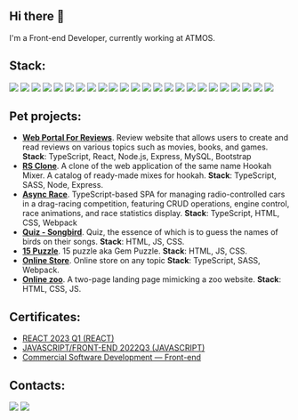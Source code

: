 ## Hi there 👋
I'm a Front-end Developer, currently working at ATMOS.

## Stack:

<p><img src="https://img.shields.io/badge/JavaScript-F7DF1E.svg?style=for-the-badge&logo=JavaScript&logoColor=black"> <img src="https://img.shields.io/badge/TypeScript-3178C6.svg?style=for-the-badge&logo=TypeScript&logoColor=white"> <img src="https://img.shields.io/badge/HTML5-E34F26.svg?style=for-the-badge&logo=HTML5&logoColor=white"> <img src="https://img.shields.io/badge/CSS3-1572B6.svg?style=for-the-badge&logo=CSS3&logoColor=white"> <img src="https://img.shields.io/badge/Sass-CC6699.svg?style=for-the-badge&logo=Sass&logoColor=white"> <img src="https://img.shields.io/badge/React-61DAFB.svg?style=for-the-badge&logo=React&logoColor=black"> <img src="https://img.shields.io/badge/React%20Router-CA4245.svg?style=for-the-badge&logo=React-Router&logoColor=white"> <img src="https://img.shields.io/badge/React%20Hook%20Form-EC5990.svg?style=for-the-badge&logo=React-Hook-Form&logoColor=white"> <img src="https://img.shields.io/badge/Formik-3b82f6.svg?style=for-the-badge&logo=Formik&logoColor=white"> <img src="https://img.shields.io/badge/Redux-764ABC.svg?style=for-the-badge&logo=Redux&logoColor=white"> <img src="https://img.shields.io/badge/mobx-e05e11.svg?style=for-the-badge&logo=mobx&logoColor=white"> <img src="https://img.shields.io/badge/Vue.js-35495E?style=for-the-badge&logo=vuedotjs&logoColor=4FC08D"> <img src="https://img.shields.io/badge/vuex-47596d?style=for-the-badge&logo=Vuedotjs&logoColor=4FC08D"> <img src="https://img.shields.io/badge/Vite-646CFF.svg?style=for-the-badge&logo=Vite&logoColor=white"> <img src="https://img.shields.io/badge/Webpack-8DD6F9.svg?style=for-the-badge&logo=Webpack&logoColor=black"> <img src="https://img.shields.io/badge/Node.js-339933.svg?style=for-the-badge&logo=nodedotjs&logoColor=white"> <img src="https://img.shields.io/badge/Express-000000.svg?style=for-the-badge&logo=Express&logoColor=white"> <img src="https://img.shields.io/badge/Socket.io-000000.svg?style=for-the-badge&logo=Socket.io&logoColor=white"> <img src="https://img.shields.io/badge/Mysql-blue.svg?style=for-the-badge&logo=Mysql&logoColor=white"> <img src="https://img.shields.io/badge/Git-F05032.svg?style=for-the-badge&logo=Git&logoColor=white"> <img src="https://img.shields.io/badge/Github-121013.svg?style=for-the-badge&logo=Github&logoColor=white"> <img src="https://img.shields.io/badge/Gitlab-FC6D26.svg?style=for-the-badge&logo=Gitlab&logoColor=white"> <img src="https://img.shields.io/badge/jira-%230A0FFF.svg?style=for-the-badge&logo=jira&logoColor=white"> <img src="https://img.shields.io/badge/Netlify-00C7B7.svg?style=for-the-badge&logo=Netlify&logoColor=white"></p>

## Pet projects:
<ul>
  <li><b><a href="https://github.com/fkodirov/web-portal-for-reviews/">Web Portal For Reviews</a></b>. Review website that allows users to create and read reviews on various topics such as movies, books, and games. <b>Stack</b>: TypeScript, React, Node.js, Express, MySQL, Bootstrap</li>
  <li><b><a href="https://github.com/fkodirov/rs-clone">RS Clone</a></b>. A clone of the web application of the same name Hookah Mixer. A catalog of ready-made mixes for hookah. <b>Stack</b>: TypeScript, SASS, Node, Express.</li>
  <li><b><a href="https://github.com/fkodirov/async-race">Async Race</a></b>. TypeScript-based SPA for managing radio-controlled cars in a drag-racing competition, featuring CRUD operations, engine control, race animations, and race statistics display. <b>Stack</b>: TypeScript, HTML, CSS, Webpack</li>
  <li><b><a href="https://github.com/fkodirov/songbird">Quiz - Songbird</a></b>. Quiz, the essence of which is to guess the names of birds on their songs. <b>Stack</b>: HTML, JS, CSS.</li>
  <li><b><a href="https://github.com/fkodirov/gem-puzzle">15 Puzzle</a></b>. 15 puzzle aka Gem Puzzle. <b>Stack</b>: HTML, JS, CSS.</li>
  <li><b><a href="https://github.com/fkodirov/onlinestore">Online Store</a></b>. Online store on any topic <b>Stack</b>: TypeScript, SASS, Webpack.</li>
  <li><b><a href="https://github.com/fkodirov/online-zoo">Online zoo</a></b>. A two-page landing page mimicking a zoo website. <b>Stack</b>: HTML, CSS, JS.</li>
</ul>

## Certificates:
<ul>
  <li><a href="https://app.rs.school/certificate/ivoy4btb" target="_blank">REACT 2023 Q1 (REACT)</a></li>
  <li><a href="https://app.rs.school/certificate/temkh4bg" target="_blank">JAVASCRIPT/FRONT-END 2022Q3 (JAVASCRIPT)</a></li>
  <li><a href="https://firebasestorage.googleapis.com/v0/b/web-portal-fba06.appspot.com/o/files%2FFarkhod Kodirov - Front-end - Sep 29th%2C 2023.pdf?alt=media&token=f80d803c-aff4-4bda-8969-33ab9fb8508c" target="_blank">Commercial Software Development — Front-end</a></li>
</ul>

## Contacts:
<a href="mailto:farxod94@gmail.com"><img src="https://img.shields.io/badge/Gmail-D14836?style=for-the-badge&logo=gmail&logoColor=white"></a>
<a href="https://t.me/fnkodirov" target="_blank"><img src="https://img.shields.io/badge/Telegram-2CA5E0?style=for-the-badge&logo=telegram&logoColor=white"></a>
